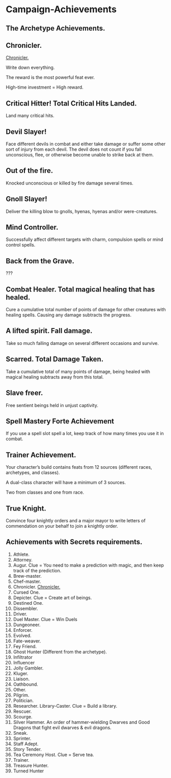 # Campaign-Achievements

## The Archetype Achievements.

## Chronicler.

[Chronicler.](https://www.notion.so/Chronicler-0007866283494ef1b1a7207ac65ec5c1?pvs=21)

Write down everything.

The reward is the most powerful feat ever.

High-time investment = High reward.

## Critical Hitter! Total Critical Hits Landed.

Land many critical hits.

## Devil Slayer!

Face different devils in combat and either take damage or suffer some other sort of injury from each devil. 
The devil does not count if you fall unconscious, flee, or otherwise become unable to strike back at them.

## Out of the fire.

Knocked unconscious or killed by fire damage several times.

## Gnoll Slayer!

Deliver the killing blow to gnolls, hyenas, hyenas and/or were-creatures.

## Mind Controller.

Successfully affect different targets with charm, compulsion spells or mind control spells.

## Back from the Grave.

???

## Combat Healer. Total magical healing that has healed.

Cure a cumulative total number of points of damage for other creatures with healing spells.
Causing any damage subtracts the progress.

## A lifted spirit. Fall damage.

Take so much falling damage on several different occasions and survive.

## Scarred. Total Damage Taken.

Take a cumulative total of many points of damage, being healed with magical healing subtracts away from this total.

## Slave freer.
Free sentient beings held in unjust captivity.

## Spell Mastery Forte Achievement
If you use a spell slot spell a lot, keep track of how many times you use it in combat.

## Trainer Achievement.

Your character’s build contains feats from 12 sources (different races, archetypes, and classes).

A dual-class character will have a minimum of 3 sources.

Two from classes and one from race.

## True Knight.

Convince four knightly orders and a major mayor to write letters of commendation on your behalf to join a knightly order.

## Achievements with Secrets requirements.

1. Athlete.
2. Attorney.
3. Augur. Clue = You need to make a prediction with magic, and then keep track of the prediction.
4. Brew-master.
5. Chef-master.
6. Chronicler. [Chronicler.](https://www.notion.so/Chronicler-0007866283494ef1b1a7207ac65ec5c1?pvs=21)
7. Cursed One.
8. Depicter. Clue = Create art of beings.
9. Destined One.
10. Dissembler.
11. Driver.
12. Duel Master. Clue = Win Duels
13. Dungeoneer.
14. Enforcer.
15. Evolved.
16. Fate-weaver.
17. Fey Friend.
18. Ghost Hunter (Different from the archetype).
19. Infiltrator
20. Influencer
21. Jolly Gambler.
22. Kluger.
23. Liaison.
24. Oathbound.
25. Other.
26. Pilgrim.
27. Politician.
28. Researcher. Library-Caster. Clue = Build a library.
29. Rescuer.
30. Scourge.
31. Silver Hammer. An order of hammer-wielding Dwarves and Good Dragons that fight evil dwarves & evil dragons.
32. Sneak.
33. Sprinter.
34. Staff Adept.
35. Story Tender.
36. Tea Ceremony Host. Clue = Serve tea.
37. Trainer.
38. Treasure Hunter.
39. Turned Hunter